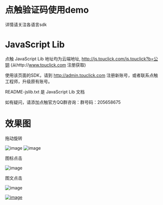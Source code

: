 # 点触验证码使用demo

详情请关注各语言sdk

# JavaScript Lib 

点触 JavaScript Lib 地址均为云端地址, http://js.touclick.com/js.touclick?b=公钥 (从http://www.touclick.com 注册获取)

使用该页面的SDK，请到 http://admin.touclick.com 注册新账号，或者联系点触工程师，升级原有账号。

README-jslib.txt 是 JavaScript Lib 文档 

如有疑问，请添加点触官方QQ群咨询：群号码：205658675


# 效果图

拖动旋转

![image](https://raw.githubusercontent.com/zyayhj/captcha-demo/master/images/rotate.png)
![image](https://raw.githubusercontent.com/zyayhj/captcha-demo/master/images/block.png)

图标点击

![image](https://raw.githubusercontent.com/zyayhj/captcha-demo/master/images/block.png)

图文点击

![image](https://raw.githubusercontent.com/zyayhj/captcha-demo/master/images/classical_new.png)


[![image](https://raw.githubusercontent.com/zyayhj/captcha-demo/master/images/rotate.png)](http://www.touclick.com)


